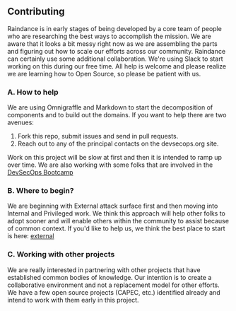 ## Contributing
Raindance is in early stages of being developed by a core team of people who are researching the best ways to accomplish the mission.  We are aware that it looks a bit messy right now as we are assembling the parts and figuring out how to scale our efforts across our community. Raindance can certainly use some additional collaboration.  We're using Slack to start working on this during our free time.  All help is welcome and please realize we are learning how to Open Source, so please be patient with us.

### A. How to help
We are using Omnigraffle and Markdown to start the decomposition of components and to build out the domains. If you want to help there are two avenues:

1. Fork this repo, submit issues and send in pull requests.
2. Reach out to any of the principal contacts on the devsecops.org site.

Work on this project will be slow at first and then it is intended to ramp up over time.  We are also working with some folks that are involved in the [DevSecOps Bootcamp](https://github.com/devsecops/bootcamp)

### B. Where to begin?
We are beginning with External attack surface first and then moving into Internal and Privileged work.  We think this approach will help other folks to adopt sooner and will enable others within the community to assist because of common context.  If you'd like to help us, we think the best place to start is here: [external](patterns/external/README.md)

### C. Working with other projects
We are really interested in partnering with other projects that have established common bodies of knowledge.  Our intention is to create a collaborative environment and not a replacement model for other efforts. We have a few open source projects (CAPEC, etc.) identified already and intend to work with them early in this project.
